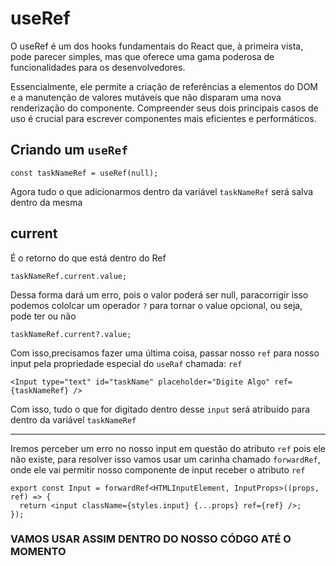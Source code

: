 # **useRef**

O useRef é um dos hooks fundamentais do React que, à primeira vista, pode parecer simples, mas que oferece uma gama poderosa de funcionalidades para os desenvolvedores.

Essencialmente, ele permite a criação de referências a elementos do DOM e a manutenção de valores mutáveis que não disparam uma nova renderização do componente. Compreender seus dois principais casos de uso é crucial para escrever componentes mais eficientes e performáticos.

## Criando um `useRef`

```tsx
const taskNameRef = useRef(null);
```

Agora tudo o que adicionarmos dentro da variável `taskNameRef` será salva dentro da mesma

## current

É o retorno do que está dentro do Ref

```tsx
taskNameRef.current.value;
```

Dessa forma dará um erro, pois o valor poderá ser null, paracorrigir isso podemos cololcar um operador `?` para tornar o value opcional, ou seja, pode ter ou não

```tsx
taskNameRef.current?.value;
```

Com isso,precisamos fazer uma última coisa, passar nosso `ref` para nosso input pela propriedade especial do `useRaf` chamada: `ref`

```tsx
<Input type="text" id="taskName" placeholder="Digite Algo" ref={taskNameRef} />
```

Com isso, tudo o que for digitado dentro desse `input` será atribuído para dentro da variável `taskNameRef`

---

Iremos perceber um erro no nosso input em questão do atributo `ref` pois ele não existe, para resolver isso vamos usar um carinha chamado `forwardRef`, onde ele vai permitir nosso componente de input receber o atributo `ref`

```tsx
export const Input = forwardRef<HTMLInputElement, InputProps>((props, ref) => {
  return <input className={styles.input} {...props} ref={ref} />;
});
```

### VAMOS USAR ASSIM DENTRO DO NOSSO CÓDGO ATÉ O MOMENTO

